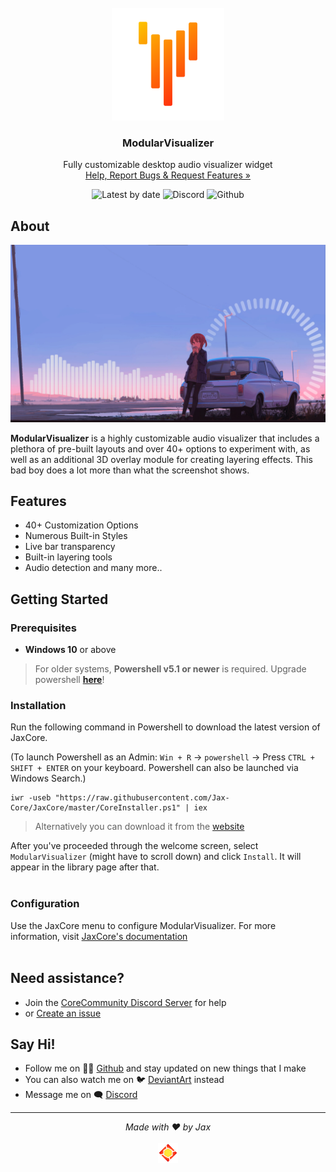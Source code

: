 <!-- START Header.mustache -->
<br />
<div align="center">
  <a href="https://github.com/Jax-Core/ModularVisualizer">
    <img src="https://raw.githubusercontent.com/Jax-Core/ReadME-Template/main/Resources/Icons/ModularVisualizer.png" alt="Logo" width="180" height="180">
  </a>

<h3 align="center">ModularVisualizer</h3>
  <p align="center">
    Fully customizable desktop audio visualizer widget
    <br />
    <a href="https://discord.gg/JmgehPSDD6">Help, Report Bugs & Request Features »</a>
  </p>
</div>

<!-- END Header.mustache -->
<!-- START ShieldsBasic.mustache -->
<p align="center">
  <img alt="Latest by date" src="https://img.shields.io/github/v/tag/Jax-Core/ModularVisualizer?label=Version&style=for-the-badge" />
  <img alt="Discord" src="https://img.shields.io/discord/880445067754610688?label=Discord%20server&style=for-the-badge" />
  <img alt="Github" src="https://img.shields.io/github/license/Jax-Core/ModularVisualizer?style=for-the-badge" />
</p><!-- END ShieldsBasic.mustache -->

<!-- START About.mustache -->

## About

![ModularVisualizer](https://raw.githubusercontent.com/Jax-Core/ReadME-Template/main/Resources/Splash/ModularVisualizer.png)

<!-- END About.mustache -->
**ModularVisualizer** is a highly customizable audio visualizer that includes a plethora of pre-built layouts and over 40+ options to experiment with, as well as an additional 3D overlay module for creating layering effects. This bad boy does a lot more than what the screenshot shows.

<!-- START Features.mustache -->

## Features<!-- END Features.mustache -->
* 40+ Customization Options
* Numerous Built-in Styles
* Live bar transparency
* Built-in layering tools 
* Audio detection and many more..

<!-- START GetStarted.mustache -->

## Getting Started

### Prerequisites
- **Windows 10** or above
> For older systems, **Powershell v5.1 or newer** is required. Upgrade powershell **[here](https://docs.microsoft.com/en-us/powershell/scripting/windows-powershell/install/installing-windows-powershell?view=powershell-7.2#upgrading-existing-windows-powershell)**!

### Installation 
Run the following command in Powershell to download the latest version of JaxCore.

(To launch Powershell as an Admin: `Win + R` -> `powershell` -> Press `CTRL + SHIFT + ENTER` on your keyboard. Powershell can also be launched via Windows Search.)

```
iwr -useb "https://raw.githubusercontent.com/Jax-Core/JaxCore/master/CoreInstaller.ps1" | iex
```

> Alternatively you can download it from the [website](https://jax-core.github.io/)

After you've proceeded through the welcome screen, select `ModularVisualizer` (might have to scroll down) and click `Install`. It will appear in the library page after that.
<br />
<br />
<!-- END GetStarted.mustache -->
<!-- START Setup.mustache -->

### Configuration
Use the JaxCore menu to configure ModularVisualizer.
For more information, visit [JaxCore's documentation](https://jaxcore.gitbook.io/core/)
<br>
<br><!-- END Setup.mustache -->
<!-- START Footer.mustache -->

## Need assistance?
* Join the [CoreCommunity Discord Server](https://discord.gg/JmgehPSDD6) for help
* or [Create an issue](https://github.com/Jax-Core/ModularVisualizer)

## Say Hi!
* Follow me on 👨‍💻 [Github](https://github.com/EnhancedJax) and stay updated on new things that I make
* You can also watch me on 🐦 [DeviantArt](https://www.deviantart.com/jaxoriginals) instead
* Message me on 🗨️ [Discord](https://discord.gg/JmgehPSDD6)

---

<p align="center">
<i>Made with ❤️ by Jax</i>
   <br/><br/>
   <img src="https://raw.githubusercontent.com/Jax-Core/ReadME-Template/main/Resources/Assets/Logo.png"  width="32" height="32"/>
</p><!-- END Footer.mustache -->
